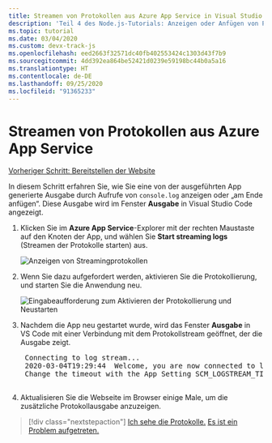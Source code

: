 ```yaml
---
title: Streamen von Protokollen aus Azure App Service in Visual Studio Code
description: 'Teil 4 des Node.js-Tutorials: Anzeigen oder Anfügen von Protokollen'
ms.topic: tutorial
ms.date: 03/04/2020
ms.custom: devx-track-js
ms.openlocfilehash: eed2663f32571dc40fb402553424c1303d43f7b9
ms.sourcegitcommit: 4dd392ea864be52421d0239e59198bc44b0a5a16
ms.translationtype: HT
ms.contentlocale: de-DE
ms.lasthandoff: 09/25/2020
ms.locfileid: "91365233"
---
```

# <a name="stream-logs-from-azure-app-service"></a>Streamen von Protokollen aus Azure App Service

[Vorheriger Schritt: Bereitstellen der Website](tutorial-vscode-azure-app-service-node-03.md)

In diesem Schritt erfahren Sie, wie Sie eine von der ausgeführten App generierte Ausgabe durch Aufrufe von `console.log` anzeigen oder „am Ende anfügen“. Diese Ausgabe wird im Fenster **Ausgabe** in Visual Studio Code angezeigt.

1. Klicken Sie im **Azure App Service**-Explorer mit der rechten Maustaste auf den Knoten der App, und wählen Sie **Start streaming logs** (Streamen der Protokolle starten) aus.

    ![Anzeigen von Streamingprotokollen](media/deploy-azure/start-streaming-logs.png)

1. Wenn Sie dazu aufgefordert werden, aktivieren Sie die Protokollierung, und starten Sie die Anwendung neu.

    ![Eingabeaufforderung zum Aktivieren der Protokollierung und Neustarten](media/deploy-azure/enable-restart.png)

1. Nachdem die App neu gestartet wurde, wird das Fenster **Ausgabe** in VS Code mit einer Verbindung mit dem Protokollstream geöffnet, der die Ausgabe zeigt.

    <pre>
    Connecting to log stream...
    2020-03-04T19:29:44  Welcome, you are now connected to log-streaming service. The default timeout is 2 hours.
    Change the timeout with the App Setting SCM_LOGSTREAM_TIMEOUT (in seconds).
    </pre>

1. Aktualisieren Sie die Webseite im Browser einige Male, um die zusätzliche Protokollausgabe anzuzeigen.

> [!div class="nextstepaction"]
> [Ich sehe die Protokolle.](tutorial-vscode-azure-app-service-node-05.md) [Es ist ein Problem aufgetreten.](https://www.research.net/r/PWZWZ52?tutorial=node-deployment-azureappservice&step=tailing-logs)
